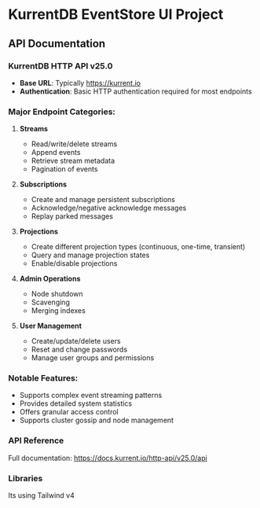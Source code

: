 # KurrentDB EventStore UI Project

## API Documentation

### KurrentDB HTTP API v25.0
- **Base URL**: Typically https://kurrent.io
- **Authentication**: Basic HTTP authentication required for most endpoints

### Major Endpoint Categories:

1. **Streams**
   - Read/write/delete streams
   - Append events
   - Retrieve stream metadata
   - Pagination of events

2. **Subscriptions**
   - Create and manage persistent subscriptions
   - Acknowledge/negative acknowledge messages
   - Replay parked messages

3. **Projections**
   - Create different projection types (continuous, one-time, transient)
   - Query and manage projection states
   - Enable/disable projections

4. **Admin Operations**
   - Node shutdown
   - Scavenging
   - Merging indexes

5. **User Management**
   - Create/update/delete users
   - Reset and change passwords
   - Manage user groups and permissions

### Notable Features:
- Supports complex event streaming patterns
- Provides detailed system statistics
- Offers granular access control
- Supports cluster gossip and node management

### API Reference
Full documentation: https://docs.kurrent.io/http-api/v25.0/api

### Libraries
Its using Tailwind v4
